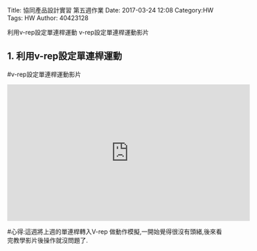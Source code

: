 Title: 協同產品設計實習 第五週作業
Date: 2017-03-24 12:08
Category:HW
Tags: HW
Author: 40423128

利用v-rep設定單連桿運動
v-rep設定單連桿運動影片

<!-- PELICAN_END_SUMMARY -->
## 1. 利用v-rep設定單連桿運動


#v-rep設定單連桿運動影片

  <iframe width="560" height="315" src="https://www.youtube.com/embed/8TD1wevqGVY" frameborder="0" allowfullscreen></iframe>
   
#心得:這週將上週的單連桿轉入V-rep 做動作模擬,一開始覺得很沒有頭緒,後來看完教學影片後操作就沒問題了.